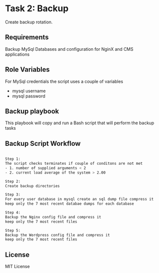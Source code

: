 Task 2: Backup
==============

Create backup rotation.

Requirements
------------
Backup MySql Databases and configuration for NginX and CMS applications

Role Variables
--------------

For MySql credentials the script uses a couple of variables
- mysql username
- mysql password

Backup playbook
-------------------------

This playbook will copy and run a Bash script that will perform the backup tasks


Backup Script Workflow
--------------

```sh

Step 1:
The script checks terminates if couple of conditons are not met
- 1. number of supplied arguments < 2
- 2. current load average of the system > 2.00

Step 2:
Create backup directories

Step 3: 
For every user database in mysql create an sql dump file compress it
keep only the 7 most recent databae dumps for each database

Step 4: 
Backup the Nginx config file and compress it
keep only the 7 most recent files

Step 5: 
Backup the Wordpress config file and compress it
keep only the 7 most recent files

```

License
-------

MIT License
